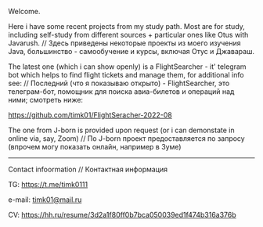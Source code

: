 Welcome.

Here i have some recent projects from my study path. Most are for study, including self-study from different sources + particular ones like Otus with Javarush. 
// Здесь приведены некоторые проекты из моего изучения Java, большинство - самообучение и курсы, включая Отус и Джавараш.

The latest one (which i can show openly) is a FlightSearcher - it' telegram bot which helps to find flight tickets and manage them, for additional info see:
// Последний (что я показываю открыто) - FlightSearcher, это телеграм-бот, помощник для поиска авиа-билетов и операций над ними; смотреть ниже: 

https://github.com/timk01/FlightSeracher-2022-08

The one from J-born is provided upon request (or i can demonstate in online via, say, Zoom)
// По J-born проект предоставляется по запросу (впрочем могу показать онлайн, например в Зуме)

***

Contact infoormation // Контактная информация

TG: https://t.me/timk0111

e-mail: timk01@mail.ru

CV: https://hh.ru/resume/3d2a1f80ff0b7bca050039ed1f474b316a376b

